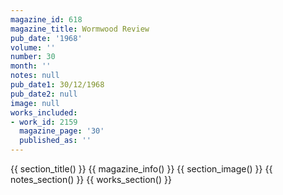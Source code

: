 ```yaml
---
magazine_id: 618
magazine_title: Wormwood Review
pub_date: '1968'
volume: ''
number: 30
month: ''
notes: null
pub_date1: 30/12/1968
pub_date2: null
image: null
works_included:
- work_id: 2159
  magazine_page: '30'
  published_as: ''
---
```


{{ section_title() }}
{{ magazine_info() }}
{{ section_image() }}
{{ notes_section() }}
{{ works_section() }}
